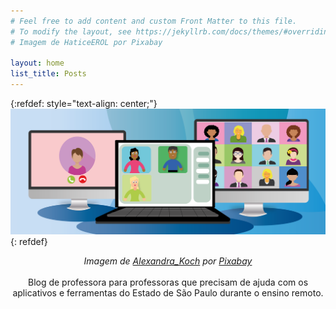 ```yaml
---
# Feel free to add content and custom Front Matter to this file.
# To modify the layout, see https://jekyllrb.com/docs/themes/#overriding-theme-defaults
# Imagem de HaticeEROL por Pixabay

layout: home
list_title: Posts
---
```

{:refdef: style="text-align: center;"}
![coisadeprofessora](/assets/images/capa-fundo-azul.png)
{: refdef}
<figcaption style="text-align: center;">
<figcaption>
<em> Imagem de <a href="https://pixabay.com/pt/users/alexandra_koch-621802/" target="_blank">Alexandra_Koch</a> por <a href="https://pixabay.com" target="_blank">Pixabay</a> </em>
</figcaption>


<br />
Blog de professora para professoras que precisam de ajuda com os aplicativos e ferramentas do Estado de São Paulo durante o ensino remoto.